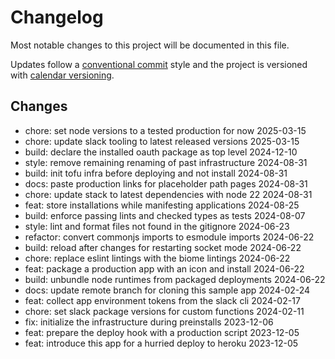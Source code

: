 # Changelog

Most notable changes to this project will be documented in this file.

Updates follow a [conventional commit][commits] style and the project is
versioned with [calendar versioning][calver].

## Changes

- chore: set node versions to a tested production for now 2025-03-15
- chore: update slack tooling to latest released versions 2025-03-15
- build: declare the installed oauth package as top level 2024-12-10
- style: remove remaining renaming of past infrastructure 2024-08-31
- build: init tofu infra before deploying and not install 2024-08-31
- docs: paste production links for placeholder path pages 2024-08-31
- chore: update stack to latest dependencies with node 22 2024-08-31
- feat: store installations while manifesting applications 2024-08-25
- build: enforce passing lints and checked types as tests 2024-08-07
- style: lint and format files not found in the gitignore 2024-06-23
- refactor: convert commonjs imports to esmodule imports 2024-06-22
- build: reload after changes for restarting socket mode 2024-06-22
- chore: replace eslint lintings with the biome lintings 2024-06-22
- feat: package a production app with an icon and install 2024-06-22
- build: unbundle node runtimes from packaged deployments 2024-06-22
- docs: update remote branch for cloning this sample app 2024-02-24
- feat: collect app environment tokens from the slack cli 2024-02-17
- chore: set slack package versions for custom functions 2024-02-11
- fix: initialize the infrastructure during preinstalls 2023-12-06
- feat: prepare the deploy hook with a production script 2023-12-05
- feat: introduce this app for a hurried deploy to heroku 2023-12-05

[calver]: https://calver.org
[commits]: https://www.conventionalcommits.org/en/v1.0.0/
